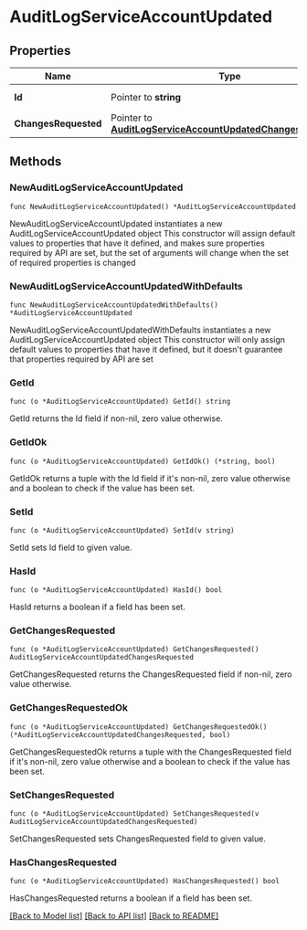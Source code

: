 # AuditLogServiceAccountUpdated

## Properties

Name | Type | Description | Notes
------------ | ------------- | ------------- | -------------
**Id** | Pointer to **string** | The service account ID. | [optional] 
**ChangesRequested** | Pointer to [**AuditLogServiceAccountUpdatedChangesRequested**](AuditLogServiceAccountUpdatedChangesRequested.md) |  | [optional] 

## Methods

### NewAuditLogServiceAccountUpdated

`func NewAuditLogServiceAccountUpdated() *AuditLogServiceAccountUpdated`

NewAuditLogServiceAccountUpdated instantiates a new AuditLogServiceAccountUpdated object
This constructor will assign default values to properties that have it defined,
and makes sure properties required by API are set, but the set of arguments
will change when the set of required properties is changed

### NewAuditLogServiceAccountUpdatedWithDefaults

`func NewAuditLogServiceAccountUpdatedWithDefaults() *AuditLogServiceAccountUpdated`

NewAuditLogServiceAccountUpdatedWithDefaults instantiates a new AuditLogServiceAccountUpdated object
This constructor will only assign default values to properties that have it defined,
but it doesn't guarantee that properties required by API are set

### GetId

`func (o *AuditLogServiceAccountUpdated) GetId() string`

GetId returns the Id field if non-nil, zero value otherwise.

### GetIdOk

`func (o *AuditLogServiceAccountUpdated) GetIdOk() (*string, bool)`

GetIdOk returns a tuple with the Id field if it's non-nil, zero value otherwise
and a boolean to check if the value has been set.

### SetId

`func (o *AuditLogServiceAccountUpdated) SetId(v string)`

SetId sets Id field to given value.

### HasId

`func (o *AuditLogServiceAccountUpdated) HasId() bool`

HasId returns a boolean if a field has been set.

### GetChangesRequested

`func (o *AuditLogServiceAccountUpdated) GetChangesRequested() AuditLogServiceAccountUpdatedChangesRequested`

GetChangesRequested returns the ChangesRequested field if non-nil, zero value otherwise.

### GetChangesRequestedOk

`func (o *AuditLogServiceAccountUpdated) GetChangesRequestedOk() (*AuditLogServiceAccountUpdatedChangesRequested, bool)`

GetChangesRequestedOk returns a tuple with the ChangesRequested field if it's non-nil, zero value otherwise
and a boolean to check if the value has been set.

### SetChangesRequested

`func (o *AuditLogServiceAccountUpdated) SetChangesRequested(v AuditLogServiceAccountUpdatedChangesRequested)`

SetChangesRequested sets ChangesRequested field to given value.

### HasChangesRequested

`func (o *AuditLogServiceAccountUpdated) HasChangesRequested() bool`

HasChangesRequested returns a boolean if a field has been set.


[[Back to Model list]](../README.md#documentation-for-models) [[Back to API list]](../README.md#documentation-for-api-endpoints) [[Back to README]](../README.md)


